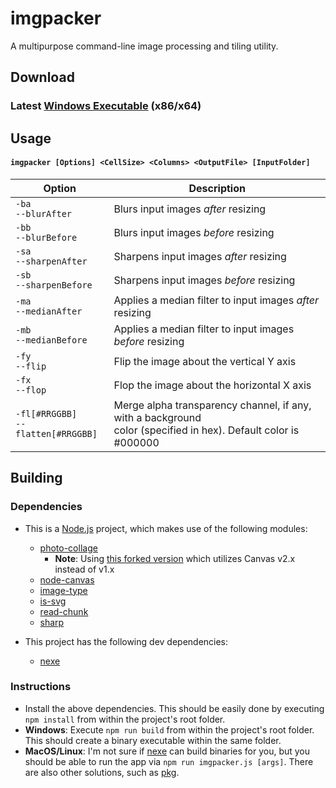 # imgpacker

A multipurpose command-line image processing and tiling utility.

## Download

### Latest [Windows Executable](https://github.com/RectangleEquals/imgpacker/releases/download/1.0.0/imgpacker_win.zip) (x86/x64)

## Usage

#### `imgpacker [Options] <CellSize> <Columns> <OutputFile> [InputFolder]`

|Option										|Description|
|-------------------------------------------|-----------------------------|
|`-ba`<br/>`--blurAfter`					|Blurs input images _after_ resizing|
|`-bb`<br/>`--blurBefore`					|Blurs input images _before_ resizing|
|`-sa`<br/>`--sharpenAfter`					|Sharpens input images _after_ resizing|
|`-sb`<br/>`--sharpenBefore`				|Sharpens input images _before_ resizing|
|`-ma`<br/>`--medianAfter`					|Applies a median filter to input images _after_ resizing|
|`-mb`<br/>`--medianBefore`					|Applies a median filter to input images _before_ resizing|
|`-fy`<br/>`--flip`							|Flip the image about the vertical Y axis|
|`-fx`<br/>`--flop`							|Flop the image about the horizontal X axis|
|`-fl[#RRGGBB]`<br/>`--flatten[#RRGGBB]`	|Merge alpha transparency channel, if any, with a background<br/>color (specified in hex). Default color is #000000|

## Building

### Dependencies

- This is a [Node.js](https://nodejs.org/) project, which makes use of the following modules:
  - [photo-collage](https://github.com/classdojo/photo-collage)
    - __Note__: Using [this forked version](https://github.com/RectangleEquals/photo-collage) which utilizes Canvas v2.x instead of v1.x
  - [node-canvas](https://github.com/Automattic/node-canvas)
  - [image-type](https://github.com/sindresorhus/image-type)
  - [is-svg](https://github.com/sindresorhus/is-svg)
  - [read-chunk](https://github.com/sindresorhus/read-chunk)
  - [sharp](https://github.com/lovell/sharp)

- This project has the following dev dependencies:
  - [nexe](https://github.com/nexe/nexe#readme)

### Instructions

- Install the above dependencies. This should be easily done by executing `npm install` from within the project's root folder.
- __Windows__: Execute `npm run build` from within the project's root folder. This should create a binary executable within the same folder.
- __MacOS/Linux__: I'm not sure if [nexe](https://github.com/nexe/nexe#readme) can build binaries for you, but you should be able to run the app via `npm run imgpacker.js [args]`. There are also other solutions, such as [pkg](https://github.com/zeit/pkg).
